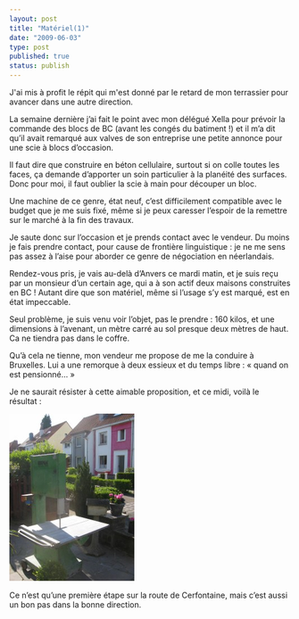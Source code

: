 ```yaml
---
layout: post
title: "Matériel(1)"
date: "2009-06-03"
type: post
published: true
status: publish
---
```


J'ai mis à profit le répit qui m'est donné par le retard de mon terrassier pour avancer dans une autre direction.

La semaine dernière j’ai fait le point avec mon délégué Xella pour prévoir la commande des blocs de BC (avant les congés du batiment !) et il m’a dit qu’il avait remarqué aux valves de son entreprise une petite annonce pour une scie à blocs d’occasion.

Il faut dire que construire en béton cellulaire, surtout si on colle toutes les faces, ça demande d’apporter un soin particulier à la planéité des surfaces. Donc pour moi, il faut oublier la scie à main pour découper un bloc.

Une machine de ce genre, état neuf, c’est difficilement compatible avec le budget que je me suis fixé, même si je peux caresser l’espoir de la remettre sur le marché à la fin des travaux.

Je saute donc sur l’occasion et je prends contact avec le vendeur. Du moins je fais prendre contact, pour cause de frontière linguistique : je ne me sens pas assez à l’aise pour aborder ce genre de négociation en néerlandais.

Rendez-vous pris, je vais au-delà d’Anvers ce mardi matin, et je suis reçu par un monsieur d’un certain age, qui a à son actif deux maisons construites en BC ! Autant dire que son matériel, même si l’usage s’y est marqué, est en état impeccable.

Seul problème, je suis venu voir l’objet, pas le prendre : 160 kilos, et une dimensions à l’avenant, un mètre carré au sol presque deux mètres de haut. Ca ne tiendra pas dans le coffre.

Qu’à cela ne tienne, mon vendeur me propose de me la conduire à Bruxelles. Lui a une remorque à deux essieux et du temps libre : « quand on est pensionné… »

Je ne saurait résister à cette aimable proposition, et ce midi, voilà le résultat :

 ![img_0230](/images/2009/06/img_0230-224x300.jpg "img_0230") 

Ce n’est qu’une première étape sur la route de Cerfontaine, mais c’est aussi un bon pas dans la bonne direction.
